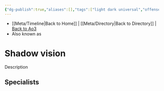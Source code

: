 ```yaml
---
{"dg-publish":true,"aliases":[],"tags":["light dark universal","offense defense utility","control sense alter","forcepower"],"permalink":"/factions-cults-cultures-governments/shadow-vision/","dgPassFrontmatter":true}
---
```


- [[Meta/Timeline\|Back to Home]] | [[Meta/Directory\|Back to Directory]] | [Back to Ao3](https://archiveofourown.org/works/19334440/chapters/45992584)
- Also known as 

# Shadow vision
Description

**Specialists**
- 